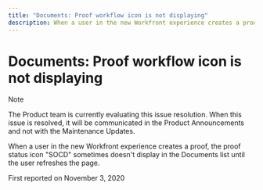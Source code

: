 ```yaml
---
title: "Documents: Proof workflow icon is not displaying"
description: When a user in the new Workfront experience creates a proof, the proof status icon "SOCD" sometimes doesn't display in the Documents list until the user refreshes the page.
---
```


# Documents: Proof workflow icon is not displaying

>[!NOTE]
>
>The Product team is currently evaluating this issue resolution. When this issue is resolved, it will be communicated in the Product Announcements and not with the Maintenance Updates.

When a user in the new Workfront experience creates a proof, the proof status icon "SOCD" sometimes doesn't display in the Documents list until the user refreshes the page.

First reported on November 3, 2020
